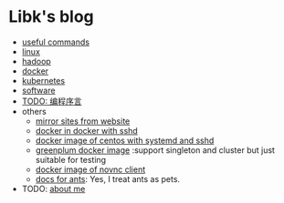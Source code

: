 # Libk's blog

* [useful commands](commands/README.md)
* [linux](linux/README.md)
* [hadoop](hadoop/README.md)  
* [docker](docker/README.md)
* [kubernetes](kubernetes/README.md)
* [software](software/README.md)
* [TODO: 编程序言](./README.md)
* others
    + [mirror sites from website](https://github.com/mirror.sites.from.website.md)
    + [docker in docker with sshd](https://github.com/ben-wangz/docker-dind-sshd)
    + [docker image of centos with systemd and sshd](https://github.com/ben-wangz/docker-systemd)
    + [greenplum docker image](https://github.com/ben-wangz/greenplum-docker) :support singleton and cluster but just suitable for testing
    + [docker image of novnc client](https://github.com/ben-wangz/docker-novnc)
    + [docs for ants](https://github.com/ben-wangz/ant-doc): Yes, I treat ants as pets.
* TODO: [about me](https://github.com/ben.wangz.md)